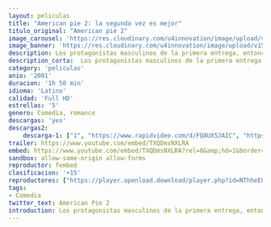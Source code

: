 ```yaml
---
layout: peliculas
title: "American pie 2: la segunda vez es mejor"
titulo_original: "American pie 2"
image_carousel: 'https://res.cloudinary.com/u4innovation/image/upload/v1559522841/pie2-poster-min_a3ujef.jpg'
image_banner: 'https://res.cloudinary.com/u4innovation/image/upload/v1559522841/pie2-banner-min_fpaoen.jpg'
description: Los protagonistas masculinos de la primera entrega, entonces obsesionados por perder la virginidad, se reencuentran en su pueblo natal tras su primer año en la universidad. Ha pasado un año, y Jim, Oz, Kevin y Finch deciden para pasar juntos el verano. Para poder tener independencia y perseguir mujeres, como tradicionalmente acostumbran, aunque sin éxito, deciden alquilar una casa en la playa. Como el alquiler es algo caro deciden invitar también a Stifler, quien además de tener mucho dinero, supuestamente sabe mucho de mujeres, aunque su personalidad es detestable.
description_corta:  Los protagonistas masculinos de la primera entrega, entonces obsesionados por perder la virginidad, se reencuentran en su pueblo natal tras su primer año en la universidad. Ha pasado un año, y Jim, Oz, Kevin y Finch deciden para pasar juntos el verano. Para poder tener independencia y....
category: 'peliculas'
anio: '2001'
duracion: '1h 50 min'
idioma: 'Latino'
calidad: 'Full HD'
estrellas: '5'
genero: Comedia, romance
descargas: 'yes'
descargas2:
    descarga-1: ["1", "https://www.rapidvideo.com/d/FQ8UX5JAIC", "https://www.google.com/s2/favicons?domain=openload.co","OpenLoad","https://res.cloudinary.com/imbriitneysam/image/upload/v1541473684/mexico.png", "Latino", "Full HD"]
trailer: https://www.youtube.com/embed/TXQDmsNXLRA
embed: https://www.youtube.com/embed/TXQDmsNXLRA?rel=0&amp;hd=1&border=0&wmode=opaque&enablejsapi=1&modestbranding=1&controls=1&showinfo=1
sandbox: allow-same-origin allow-forms
reproductor: fembed
clasificacion: '+15'
reproductores: ["https://player.openload.download/player.php?id=NThheE8vVlFPWUVQaGo2Y0JxclF0bDJLVEZGL2FEK3BIS1FWMXQvYm94NWhmYTMrNXNWSFN5SW53VllmYXdNZmJkQ0E5MWx6dEEzYzQ4WUNyNHQrVEE9PQ"]
tags:
- Comedia
twitter_text: American Pie 2
introduction: Los protagonistas masculinos de la primera entrega, entonces obsesionados por perder la virginidad, se reencuentran en su pueblo natal tras su primer año en la universidad. Ha pasado un año, y Jim, Oz, Kevin y Finch deciden para pasar juntos el verano. Para poder tener independencia y perseguir mujeres, como tradicionalmente acostumbran, aunque sin éxito, deciden alquilar una casa en la playa. Como el alquiler es algo caro deciden invitar también a Stifler, quien además de tener mucho dinero, supuestamente sabe mucho de mujeres, aunque su personalidad es detestable.
---
```













